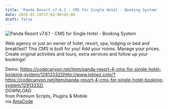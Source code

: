 ```yaml
---
title: 'Panda Resort v7.6.1 - CMS for Single Hotel - Booking System'
date: 2020-02-10T17:02:00+01:00
draft: false
---
```


![Panda Resort v7.6.1 - CMS for Single Hotel - Booking System](http://www.codelist.cc/uploads/posts/2020-02/1581348794_pandaresort.png "Panda Resort v7.6.1 - CMS for Single Hotel - Booking System")  
  
Web agency or just an owner of hotel, resort, spa, lodging or bed and breakfast? This CMS is built for you! Add your rooms. Manage your prices. Create original activities and tours, extra services and follow up your bookings!  
  
Demo: [https://codecanyon.net/item/panda-resort-4-cms-for-single-hotel-booking-system/12913332](http://www.lolinez.com/?https://codecanyon.net/item/panda-resort-4-cms-for-single-hotel-booking-system/12913332)  
DOWNLOAD  
from Premium Scripts, Plugins & Mobile  
via [AmaCode](https://amazcode.ooo)